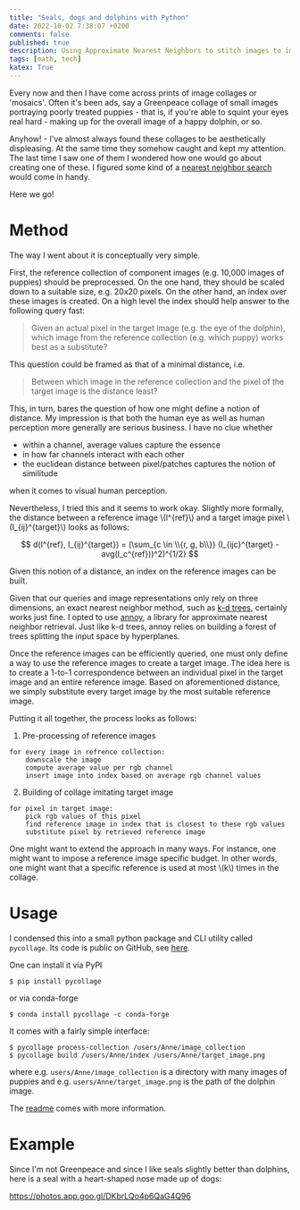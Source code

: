 ```yaml
---
title: "Seals, dogs and dolphins with Python"
date: 2022-10-02 7:38:07 +0200
comments: false
published: true
description: Using Approximate Nearest Neighbors to stitch images to images
tags: [math, tech]
katex: True
---
```



Every now and then I have come across prints of image collages or 'mosaics'. Often it's
been ads, say a Greenpeace collage of small images portraying poorly treated puppies -
that is, if you're able to squint your eyes real hard - making up for the overall image
of a happy dolphin, or so.

Anyhow! - I've almost always found these collages to be aesthetically displeasing. At the
same time they somehow caught and kept my attention. The last time I saw one of them
I wondered how one would go about creating one of these. I figured some kind of a [nearest
neighbor search](https://en.wikipedia.org/wiki/Nearest_neighbor_search) would come in handy.

Here we go!

# Method

The way I went about it is conceptually very simple.

First, the reference collection of component images (e.g. 10,000 images of puppies) should
be preprocessed. On the one hand, they should be scaled down to a suitable size, e.g.
20x20 pixels. On the other hand, an index over these images is created. On a high level the
index should help answer to the following query fast:

> Given an actual pixel in the target image (e.g. the eye of the dolphin), which image from
the reference collection (e.g. which puppy) works best as a substitute?

This question could be framed as that of a minimal distance, i.e.

>Between which image in the reference collection and the pixel of the target image is the
distance least?

This, in turn, bares the question of how one might define a notion of distance. My impression
is that both the human eye as well as human perception more generally are serious business. I
have no clue whether

* within a channel, average values capture the essence
* in how far channels interact with each other
* the euclidean distance between pixel/patches captures the notion of similitude

when it comes to visual human perception.

Nevertheless, I tried this and it seems to work okay. Slightly more formally, the distance
between a reference image \\(I^{ref}\\) and a target image pixel \\(I_{ij}^{target}\\) looks as follows:

$$ d(I^{ref}, I_{ij}^{target}) = (\sum_{c \in \\{r, g, b\\}} (I_{ijc}^{target} - avg(I_c^{ref}))^2)^{1/2} $$

Given this notion of a distance, an index on the reference images can be built.

Given that our queries and image representations only rely on three dimensions,
an exact nearest neighbor method, such as [k-d trees](https://en.wikipedia.org/wiki/K-d_tree),
certainly works just fine. I opted to use [annoy](https://github.com/spotify/annoy), a library
for approximate nearest neighbor retrieval.
Just like k-d trees, annoy relies on building a forest of trees splitting the input
space by hyperplanes.

Once the reference images can be efficiently queried, one must only define a way to use
the reference images to create a target image. The idea here is to create a 1-to-1
correspondence between an individual pixel in the target image and an entire reference
image. Based on aforementioned distance, we simply substitute every target image by
the most suitable reference image.

Putting it all together, the process looks as follows:
1. Pre-processing of reference images
  ```preprocessing
  for every image in refrence collection:
      downscale the image
      compute average value per rgb channel
      insert image into index based on average rgb channel values
  ```
2. Building of collage imitating target image
  ```
  for pixel in target image:
      pick rgb values of this pixel
      find reference image in index that is closest to these rgb values
      substitute pixel by retrieved reference image
  ```

One might want to extend the approach in many ways. For instance, one might want to impose a
reference image specific budget. In other words, one might want that a specific reference is
used at most \\(k\\) times in the collage.

# Usage

I condensed this into a small python package and CLI utility called `pycollage`. Its code
is public on GitHub, see [here](https://github.com/kklein/pycollage).

One can install it via PyPI

```console
$ pip install pycollage
```

or via conda-forge

```console
$ conda install pycollage -c conda-forge
```

It comes with a fairly simple interface:

```console
$ pycollage process-collection /users/Anne/image_collection
$ pycollage build /users/Anne/index /users/Anne/target_image.png
```

where e.g. `users/Anne/image_collection` is a directory with many images of
puppies and e.g. `users/Anne/target_image.png` is the path of the dolphin image.

The [readme](https://github.com/kklein/pycollage#installation) comes with more information.

# Example

Since I'm not Greenpeace and since I like seals slightly better than dolphins, here
is a seal with a heart-shaped nose made up of dogs:

https://photos.app.goo.gl/DKbrLQo4p6QaG4Q96
